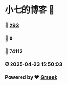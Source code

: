 # 小七的博客 :link:  
### :page_facing_up: [293](/tag.html) 
### :speech_balloon: 0 
### :hibiscus: 74112 
### :alarm_clock: 2025-04-23 15:50:03 
### Powered by :heart: [Gmeek](https://github.com/Meekdai/Gmeek)
